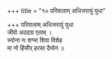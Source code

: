 +++
title = "१० परिवालाम् अधिजरायुं युधा"

+++
परिवालाम् अधिजरायुं युधा  
जीवो अददाग्र एताम् ।  
स्योना नः शग्मा शिवा विशेह  
मा नो हिंसीर् हरसा दैव्येन ॥
